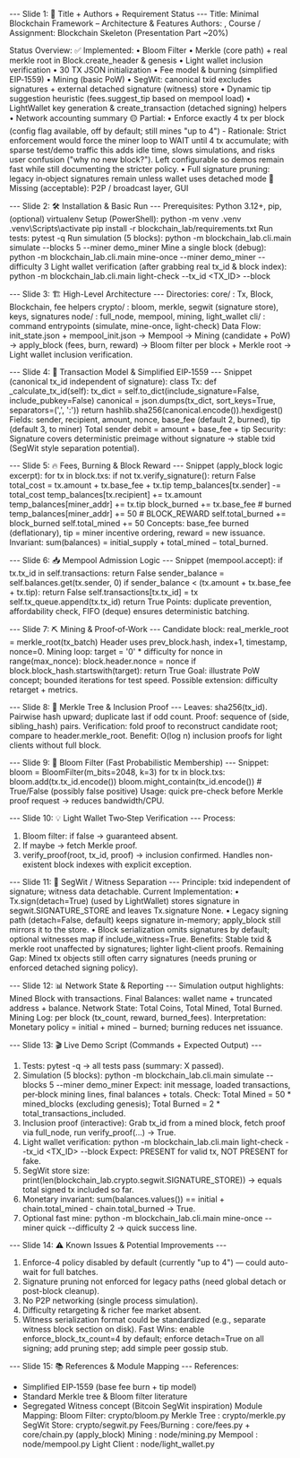 --- Slide 1: 🚀 Title + Authors + Requirement Status ---
Title: Minimal Blockchain Framework – Architecture & Features
Authors: <Name1>, <Name2>
Course / Assignment: Blockchain Skeleton (Presentation Part ~20%)

Status Overview:
  ✅ Implemented:
    • Bloom Filter
    • Merkle (core path) + real merkle root in Block.create_header & genesis
    • Light wallet inclusion verification
    • 30 TX JSON initialization
    • Fee model & burning (simplified EIP‑1559)
    • Mining (basic PoW)
    • SegWit: canonical txid excludes signatures + external detached signature (witness) store
    • Dynamic tip suggestion heuristic (fees.suggest_tip based on mempool load)
    • LightWallet key generation & create_transaction (detached signing) helpers
    • Network accounting summary
  🟡 Partial:
  • Enforce exactly 4 tx per block (config flag available, off by default; still mines "up to 4")
    - Rationale: Strict enforcement would force the miner loop to WAIT until 4 tx accumulate; with sparse test/demo traffic this adds idle time, slows simulations, and risks user confusion ("why no new block?"). Left configurable so demos remain fast while still documenting the stricter policy.
    • Full signature pruning: legacy in‑object signatures remain unless wallet uses detached mode
  🔲 Missing (acceptable): P2P / broadcast layer, GUI

--- Slide 2: 🛠️ Installation & Basic Run ---
Prerequisites: Python 3.12+, pip, (optional) virtualenv
Setup (PowerShell):
  python -m venv .venv
  .venv\Scripts\activate
  pip install -r blockchain_lab/requirements.txt
Run tests:
  pytest -q
Run simulation (5 blocks):
  python -m blockchain_lab.cli.main simulate --blocks 5 --miner demo_miner
Mine a single block (debug):
  python -m blockchain_lab.cli.main mine-once --miner demo_miner --difficulty 3
Light wallet verification (after grabbing real tx_id & block index):
  python -m blockchain_lab.cli.main light-check --tx_id <TX_ID> --block <INDEX>

--- Slide 3: 🏗️ High-Level Architecture ---
Directories:
  core/   : Tx, Block, Blockchain, fee helpers
  crypto/ : bloom, merkle, segwit (signature store), keys, signatures
  node/   : full_node, mempool, mining, light_wallet
  cli/    : command entrypoints (simulate, mine-once, light-check)
Data Flow:
  init_state.json + mempool_init.json → Mempool → Mining (candidate + PoW) → apply_block (fees, burn, reward) → Bloom filter per block + Merkle root → Light wallet inclusion verification.

--- Slide 4: 💸 Transaction Model & Simplified EIP‑1559 ---
Snippet (canonical tx_id independent of signature):
  class Tx:
      def _calculate_tx_id(self):
          tx_dict = self.to_dict(include_signature=False, include_pubkey=False)
          canonical = json.dumps(tx_dict, sort_keys=True, separators=(',', ':'))
          return hashlib.sha256(canonical.encode()).hexdigest()
Fields: sender, recipient, amount, nonce, base_fee (default 2, burned), tip (default 3, to miner)
Total sender debit = amount + base_fee + tip
Security: Signature covers deterministic preimage without signature → stable txid (SegWit style separation potential).

--- Slide 5: 🔥 Fees, Burning & Block Reward ---
Snippet (apply_block logic excerpt):
  for tx in block.txs:
      if not tx.verify_signature(): return False
      total_cost = tx.amount + tx.base_fee + tx.tip
      temp_balances[tx.sender] -= total_cost
      temp_balances[tx.recipient] += tx.amount
      temp_balances[miner_addr] += tx.tip
      block_burned += tx.base_fee   # burned
  temp_balances[miner_addr] += 50  # BLOCK_REWARD
  self.total_burned += block_burned
  self.total_mined += 50
Concepts: base_fee burned (deflationary), tip = miner incentive ordering, reward = new issuance.
Invariant: sum(balances) = initial_supply + total_mined − total_burned.

--- Slide 6: 📥 Mempool Admission Logic ---
Snippet (mempool.accept):
  if tx.tx_id in self.transactions: return False
  sender_balance = self.balances.get(tx.sender, 0)
  if sender_balance < (tx.amount + tx.base_fee + tx.tip): return False
  self.transactions[tx.tx_id] = tx
  self.tx_queue.append(tx.tx_id)
  return True
Points: duplicate prevention, affordability check, FIFO (deque) ensures deterministic batching.

--- Slide 7: ⛏️ Mining & Proof‑of‑Work ---
Candidate block: real_merkle_root = merkle_root(tx_batch)
Header uses prev_block.hash, index+1, timestamp, nonce=0.
Mining loop:
  target = '0' * difficulty
  for nonce in range(max_nonce):
      block.header.nonce = nonce
      if block.block_hash.startswith(target): return True
Goal: illustrate PoW concept; bounded iterations for test speed.
Possible extension: difficulty retarget + metrics.

--- Slide 8: 🌳 Merkle Tree & Inclusion Proof ---
Leaves: sha256(tx_id). Pairwise hash upward; duplicate last if odd count.
Proof: sequence of (side, sibling_hash) pairs.
Verification: fold proof to reconstruct candidate root; compare to header.merkle_root.
Benefit: O(log n) inclusion proofs for light clients without full block.

--- Slide 9: 🌼 Bloom Filter (Fast Probabilistic Membership) ---
Snippet:
  bloom = BloomFilter(m_bits=2048, k=3)
  for tx in block.txs: bloom.add(tx.tx_id.encode())
  bloom.might_contain(tx_id.encode())  # True/False (possibly false positive)
Usage: quick pre-check before Merkle proof request → reduces bandwidth/CPU.

--- Slide 10: 💡 Light Wallet Two‑Step Verification ---
Process:
 1. Bloom filter: if false → guaranteed absent.
 2. If maybe → fetch Merkle proof.
 3. verify_proof(root, tx_id, proof) → inclusion confirmed.
Handles non-existent block indexes with explicit exception.

--- Slide 11: 🧩 SegWit / Witness Separation ---
Principle: txid independent of signature; witness data detachable.
Current Implementation:
  • Tx.sign(detach=True) (used by LightWallet) stores signature in segwit.SIGNATURE_STORE and leaves Tx.signature None.
  • Legacy signing path (detach=False, default) keeps signature in-memory; apply_block still mirrors it to the store.
  • Block serialization omits signatures by default; optional witnesses map if include_witness=True.
Benefits: Stable txid & merkle root unaffected by signatures; lighter light‑client proofs.
Remaining Gap: Mined tx objects still often carry signatures (needs pruning or enforced detached signing policy).

--- Slide 12: 📊 Network State & Reporting ---
Simulation output highlights:
  Mined Block <n> with <k> transactions.
  Final Balances: wallet name + truncated address + balance.
  Network State: Total Coins, Total Mined, Total Burned.
  Mining Log: per block (tx_count, reward, burned_fees).
Interpretation: Monetary policy = initial + mined − burned; burning reduces net issuance.

--- Slide 13: 🎬 Live Demo Script (Commands + Expected Output) ---
1. Tests:
   pytest -q → all tests pass (summary: X passed).
2. Simulation (5 blocks):
   python -m blockchain_lab.cli.main simulate --blocks 5 --miner demo_miner
   Expect: init message, loaded <N> transactions, per‑block mining lines, final balances + totals.
   Check: Total Mined = 50 * mined_blocks (excluding genesis); Total Burned = 2 * total_transactions_included.
3. Inclusion proof (interactive):
   Grab tx_id from a mined block, fetch proof via full_node, run verify_proof(...) → True.
4. Light wallet verification:
   python -m blockchain_lab.cli.main light-check --tx_id <TX_ID> --block <INDEX>
   Expect: PRESENT for valid tx, NOT PRESENT for fake.
5. SegWit store size:
   print(len(blockchain_lab.crypto.segwit.SIGNATURE_STORE)) → equals total signed tx included so far.
6. Monetary invariant:
   sum(balances.values()) == initial + chain.total_mined - chain.total_burned → True.
7. Optional fast mine:
   python -m blockchain_lab.cli.main mine-once --miner quick --difficulty 2 → quick success line.

--- Slide 14: ⚠️ Known Issues & Potential Improvements ---
1. Enforce-4 policy disabled by default (currently "up to 4") — could auto-wait for full batches.
2. Signature pruning not enforced for legacy paths (need global detach or post-block cleanup).
3. No P2P networking (single process simulation).
4. Difficulty retargeting & richer fee market absent.
5. Witness serialization format could be standardized (e.g., separate witness block section on disk).
Fast Wins: enable enforce_block_tx_count=4 by default; enforce detach=True on all signing; add pruning step; add simple peer gossip stub.

--- Slide 15: 📚 References & Module Mapping ---
References:
  - Simplified EIP‑1559 (base fee burn + tip model)
  - Standard Merkle tree & Bloom filter literature
  - Segregated Witness concept (Bitcoin SegWit inspiration)
Module Mapping:
  Bloom Filter: crypto/bloom.py
  Merkle Tree : crypto/merkle.py
  SegWit Store: crypto/segwit.py
  Fees/Burning : core/fees.py + core/chain.py (apply_block)
  Mining       : node/mining.py
  Mempool      : node/mempool.py
  Light Client : node/light_wallet.py

